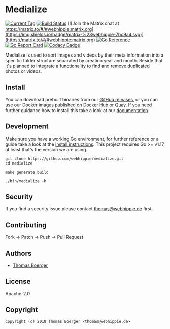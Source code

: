 # Medialize

[![Current Tag](https://img.shields.io/github/v/tag/webhippie/medialize?sort=semver)](https://github.com/webhippie/medialize) [![Build Status](https://github.com/webhippie/medialize/actions/workflows/general.yml/badge.svg)](https://github.com/webhippie/medialize/actions) [![Join the Matrix chat at https://matrix.to/#/#webhippie:matrix.org](https://img.shields.io/badge/matrix-%23webhippie-7bc9a4.svg)](https://matrix.to/#/#webhippie:matrix.org) [![Go Reference](https://pkg.go.dev/badge/github.com/webhippie/medialize.svg)](https://pkg.go.dev/github.com/webhippie/medialize) [![Go Report Card](https://goreportcard.com/badge/github.com/webhippie/medialize)](https://goreportcard.com/report/github.com/webhippie/medialize) [![Codacy Badge](https://app.codacy.com/project/badge/Grade/667130ec21cf4c3eb45a7d798fe98322)](https://www.codacy.com/gh/webhippie/medialize/dashboard?utm_source=github.com&amp;utm_medium=referral&amp;utm_content=webhippie/medialize&amp;utm_campaign=Badge_Grade)

Medialize is used to sort images and videos by their meta information into a
specific folder structure separated by creation year and month. Beside that it's
planned to integrate a functionality to find and remove duplicated photos or
videos.

## Install

You can download prebuilt binaries from our [GitHub releases][releases], or you
can use our Docker images published on [Docker Hub][dockerhub] or [Quay][quay].
If you need further guidance how to install this take a look at our
[documentation][docs].

## Development

Make sure you have a working Go environment, for further reference or a guide
take a look at the [install instructions][golang]. This project requires
Go >= v1.17, at least that's the version we are using.

```console
git clone https://github.com/webhippie/medialize.git
cd medialize

make generate build

./bin/medialize -h
```

## Security

If you find a security issue please contact
[thomas@webhippie.de](mailto:thomas@webhippie.de) first.

## Contributing

Fork -> Patch -> Push -> Pull Request

## Authors

-   [Thomas Boerger](https://github.com/tboerger)

## License

Apache-2.0

## Copyright

```console
Copyright (c) 2018 Thomas Boerger <thomas@webhippie.de>
```

[releases]: https://github.com/webhippie/medialize/releases
[dockerhub]: https://hub.docker.com/r/webhippie/medialize/tags/
[quay]: https://quay.io/repository/webhippie/medialize?tab=tags
[docs]: https://webhippie.github.io/medialize/#getting-started
[golang]: http://golang.org/doc/install.html
